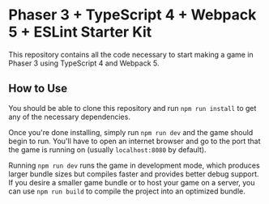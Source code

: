 # Phaser 3 + TypeScript 4 + Webpack 5 + ESLint Starter Kit

This repository contains all the code necessary to start making a game in Phaser 3 using TypeScript 4 and Webpack 5.

## How to Use

You should be able to clone this repository and run `npm run install` to get any of the necessary dependencies.

Once you're done installing, simply run `npm run dev` and the game should begin to run. You'll have to open an internet browser and go to the port that the game is running on (usually `localhost:8080` by default).

Running `npm run dev` runs the game in development mode, which produces larger bundle sizes but compiles faster and provides better debug support. If you desire a smaller game bundle or to host your game on a server, you can use `npm run build` to compile the project into an optimized bundle.
